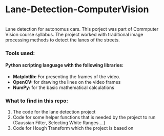 # Lane-Detection-ComputerVision
<br>
Lane detection for autonomus cars.
This porject was part of Commputer Vision course syllabus. The project worked with traditional image processing methods to detect the lanes of the streets.

### Tools used:
#### Python scripting language with the following libraries:
<ul>
 <li> <strong> Matplotlib: </strong> For presenting the frames of the video. </li>
 <li> <strong> OpenCV: </strong> for drawing the lines on the video frames </li>
 <li> <strong> NumPy: </strong> for the basic mathematical calculations </li>
 </ul>
 
 ### What to find in this repo:
 <ol>
 <li> The code for the lane detection project </li>
 <li> Code for some helper functions that is needed by the project to run (Gaussian Filter, Selecting White Ranges....) </li>
 <li> Code for Hough Transform which the project is based on </li>
 </ol>
 
 
